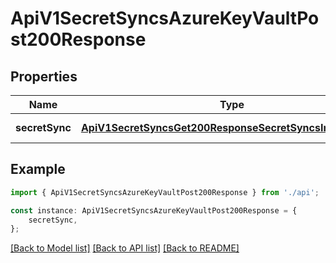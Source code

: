 # ApiV1SecretSyncsAzureKeyVaultPost200Response


## Properties

Name | Type | Description | Notes
------------ | ------------- | ------------- | -------------
**secretSync** | [**ApiV1SecretSyncsGet200ResponseSecretSyncsInnerAnyOf4**](ApiV1SecretSyncsGet200ResponseSecretSyncsInnerAnyOf4.md) |  | [default to undefined]

## Example

```typescript
import { ApiV1SecretSyncsAzureKeyVaultPost200Response } from './api';

const instance: ApiV1SecretSyncsAzureKeyVaultPost200Response = {
    secretSync,
};
```

[[Back to Model list]](../README.md#documentation-for-models) [[Back to API list]](../README.md#documentation-for-api-endpoints) [[Back to README]](../README.md)
